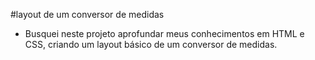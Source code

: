 #layout de um conversor de medidas

* Busquei neste projeto aprofundar meus conhecimentos em HTML e CSS, criando um layout básico de um conversor de medidas.